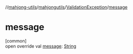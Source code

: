 //[mahjong-utils](../../../index.md)/[mahjongutils](../index.md)/[ValidationException](index.md)/[message](message.md)

# message

[common]\
open override val [message](message.md): [String](https://kotlinlang.org/api/latest/jvm/stdlib/kotlin/-string/index.html)
